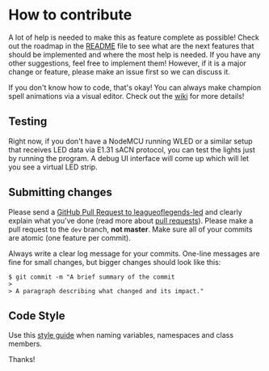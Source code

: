 # How to contribute

A lot of help is needed to make this as feature complete as possible!
Check out the roadmap in the [README](README.md) file to see what are the next features that should be implemented
and where the most help is needed. If you have any other suggestions, feel free to implement them!
However, if it is a major change or feature, please make an issue first so we can discuss it.

If you don't know how to code, that's okay! You can always make champion spell animations via a visual editor. 
Check out the [wiki](https://github.com/nicolasdeory/LeagueOfLegendsLED/wiki) for more details!

## Testing

Right now, if you don't have a NodeMCU running WLED or a similar setup that receives LED data via E1.31 sACN protocol, you can test
the lights just by running the program. A debug UI interface will come up which will let you see a virtual LED strip.

## Submitting changes

Please send a [GitHub Pull Request to leagueoflegends-led](https://github.com/nicolasdeory/leagueoflegends-led/pull/new/master) 
and clearly explain what you've done (read more about [pull requests](http://help.github.com/pull-requests/)).
Please make a pull request to the `dev` branch, **not master**.
Make sure all of your commits are atomic (one feature per commit).

Always write a clear log message for your commits. One-line messages are fine for small changes, but bigger changes should look like this:

    $ git commit -m "A brief summary of the commit
    > 
    > A paragraph describing what changed and its impact."

## Code Style
Use this [style guide](https://github.com/raywenderlich/c-sharp-style-guide) when naming variables, namespaces and class members.

Thanks!
